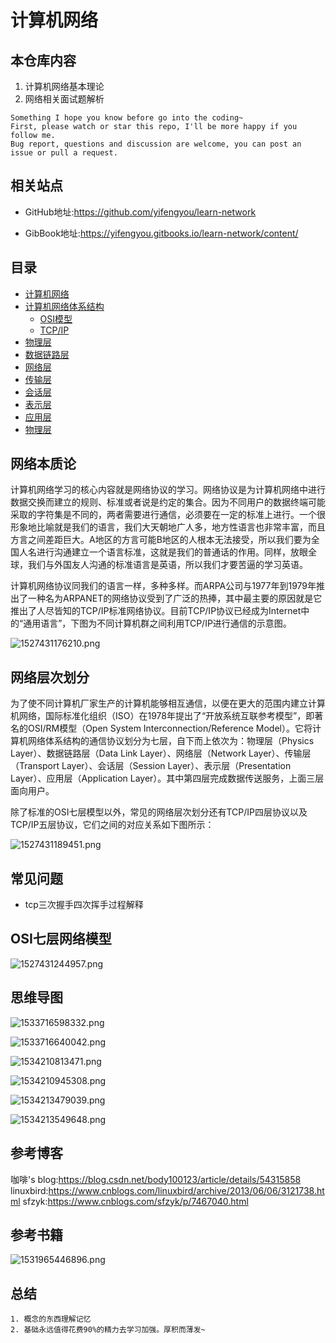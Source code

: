 # 计算机网络

## 本仓库内容

1. 计算机网络基本理论
2. 网络相关面试题解析

```
Something I hope you know before go into the coding~
First, please watch or star this repo, I'll be more happy if you follow me.
Bug report, questions and discussion are welcome, you can post an issue or pull a request.
```

## 相关站点

* GitHub地址:<https://github.com/yifengyou/learn-network>

* GibBook地址:<https://yifengyou.gitbooks.io/learn-network/content/>

## 目录

* [计算机网络](README.md)
* [计算机网络体系结构](docs/networkstructure/计算机网络体系结构.md)
    * [OSI模型](docs/networkstructure/OSI模型.md)
    * [TCP/IP](docs/networkstructure/TCP/IP.md)
* [物理层](docs/pysical/物理层.md)
* [数据链路层](docs/datalink/数据链路层.md)
* [网络层](docs/network/网络层.md)
* [传输层](docs/transport/传输层.md)
* [会话层](docs/session/会话层.md)
* [表示层](docs/presentation/表示层.md)
* [应用层](docs/application/应用层.md)
* [物理层](docs/pysical/物理层.md)

## 网络本质论

计算机网络学习的核心内容就是网络协议的学习。网络协议是为计算机网络中进行数据交换而建立的规则、标准或者说是约定的集合。因为不同用户的数据终端可能采取的字符集是不同的，两者需要进行通信，必须要在一定的标准上进行。一个很形象地比喻就是我们的语言，我们大天朝地广人多，地方性语言也非常丰富，而且方言之间差距巨大。A地区的方言可能B地区的人根本无法接受，所以我们要为全国人名进行沟通建立一个语言标准，这就是我们的普通话的作用。同样，放眼全球，我们与外国友人沟通的标准语言是英语，所以我们才要苦逼的学习英语。

计算机网络协议同我们的语言一样，多种多样。而ARPA公司与1977年到1979年推出了一种名为ARPANET的网络协议受到了广泛的热捧，其中最主要的原因就是它推出了人尽皆知的TCP/IP标准网络协议。目前TCP/IP协议已经成为Internet中的“通用语言”，下图为不同计算机群之间利用TCP/IP进行通信的示意图。

![1527431176210.png](image/1527431176210.png)

## 网络层次划分

为了使不同计算机厂家生产的计算机能够相互通信，以便在更大的范围内建立计算机网络，国际标准化组织（ISO）在1978年提出了“开放系统互联参考模型”，即著名的OSI/RM模型（Open System Interconnection/Reference Model）。它将计算机网络体系结构的通信协议划分为七层，自下而上依次为：物理层（Physics Layer）、数据链路层（Data Link Layer）、网络层（Network Layer）、传输层（Transport Layer）、会话层（Session Layer）、表示层（Presentation Layer）、应用层（Application Layer）。其中第四层完成数据传送服务，上面三层面向用户。

除了标准的OSI七层模型以外，常见的网络层次划分还有TCP/IP四层协议以及TCP/IP五层协议，它们之间的对应关系如下图所示：

![1527431189451.png](image/1527431189451.png)


## 常见问题

* tcp三次握手四次挥手过程解释


## OSI七层网络模型

![1527431244957.png](image/1527431244957.png)

## 思维导图

![1533716598332.png](image/1533716598332.png)

![1533716640042.png](image/1533716640042.png)

![1534210813471.png](image/1534210813471.png)

![1534210945308.png](image/1534210945308.png)

![1534213479039.png](image/1534213479039.png)

![1534213549648.png](image/1534213549648.png)


## 参考博客

咖啡's blog:<https://blog.csdn.net/body100123/article/details/54315858>
linuxbird:<https://www.cnblogs.com/linuxbird/archive/2013/06/06/3121738.html>
sfzyk:<https://www.cnblogs.com/sfzyk/p/7467040.html>

## 参考书籍

![1531965446896.png](image/1531965446896.png)

## 总结

```
1. 概念的东西理解记忆
2. 基础永远值得花费90%的精力去学习加强。厚积而薄发~
```
